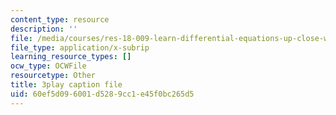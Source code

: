 ```yaml
---
content_type: resource
description: ''
file: /media/courses/res-18-009-learn-differential-equations-up-close-with-gilbert-strang-and-cleve-moler-fall-2015/60ef5d096001d5289cc1e45f0bc265d5_zkFZY6esNOU.srt
file_type: application/x-subrip
learning_resource_types: []
ocw_type: OCWFile
resourcetype: Other
title: 3play caption file
uid: 60ef5d09-6001-d528-9cc1-e45f0bc265d5
---
```

